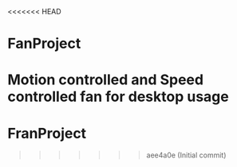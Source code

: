 <<<<<<< HEAD
# FanProject
Motion controlled and Speed controlled fan for desktop usage
=======
# FranProject
>>>>>>> aee4a0e (Initial commit)
